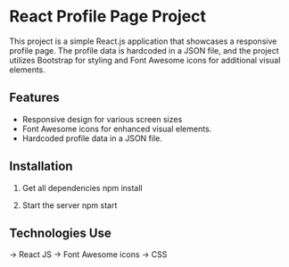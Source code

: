 # React Profile Page Project

This project is a simple React.js application that showcases a responsive profile page. The profile data is hardcoded in a JSON file, and the project utilizes Bootstrap for styling and Font Awesome icons for additional visual elements.

## Features

- Responsive design for various screen sizes
- Font Awesome icons for enhanced visual elements.
- Hardcoded profile data in a JSON file.

## Installation



1. Get all dependencies
npm install

2. Start the server
npm start

## Technologies Use
-> React JS
-> Font Awesome icons
-> CSS








